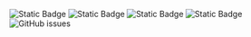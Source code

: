![Static Badge](https://img.shields.io/badge/blacklists-61-000000) ![Static Badge](https://img.shields.io/badge/blacklisted-2938220-cc0000) ![Static Badge](https://img.shields.io/badge/whitelisted-2250-00CC00) ![Static Badge](https://img.shields.io/badge/streaming_blacklist-28107-000000) ![GitHub issues](https://img.shields.io/github/issues/fabriziosalmi/blacklists)
